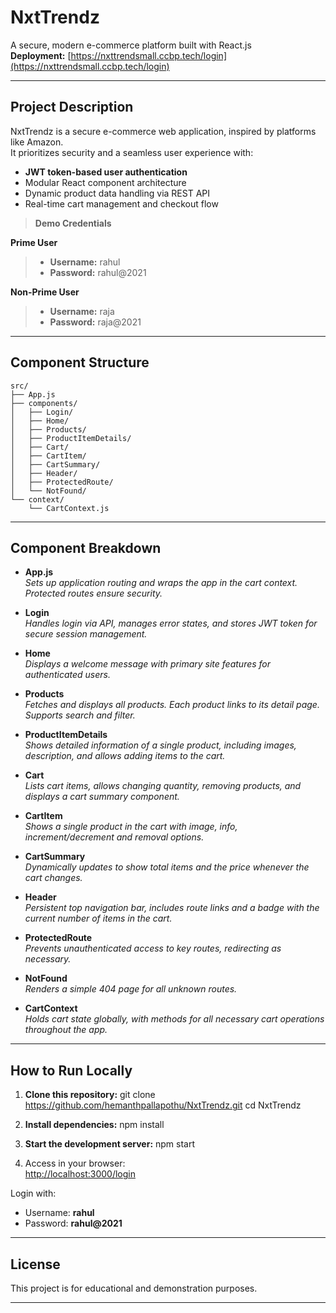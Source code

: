 # NxtTrendz

A secure, modern e-commerce platform built with React.js  
**Deployment:** [https://nxttrendsmall.ccbp.tech/login](https://nxttrendsmall.ccbp.tech/login)

---

## Project Description

NxtTrendz is a secure e-commerce web application, inspired by platforms like Amazon.  
It prioritizes security and a seamless user experience with:

- **JWT token-based user authentication**
- Modular React component architecture
- Dynamic product data handling via REST API
- Real-time cart management and checkout flow

> **Demo Credentials**

**Prime User**  
> - **Username:** rahul  
> - **Password:** rahul@2021  

**Non-Prime User**  
> - **Username:** raja  
> - **Password:** raja@2021  

---

## Component Structure

```
src/
├── App.js
├── components/
│   ├── Login/               
│   ├── Home/                
│   ├── Products/            
│   ├── ProductItemDetails/  
│   ├── Cart/               
│   ├── CartItem/            
│   ├── CartSummary/         
│   ├── Header/              
│   ├── ProtectedRoute/      
│   └── NotFound/            
└── context/
    └── CartContext.js       
``` 
---

## Component Breakdown

- **App.js**  
  _Sets up application routing and wraps the app in the cart context. Protected routes ensure security._

- **Login**  
  _Handles login via API, manages error states, and stores JWT token for secure session management._

- **Home**  
  _Displays a welcome message with primary site features for authenticated users._

- **Products**  
  _Fetches and displays all products. Each product links to its detail page. Supports search and filter._

- **ProductItemDetails**  
  _Shows detailed information of a single product, including images, description, and allows adding items to the cart._

- **Cart**  
  _Lists cart items, allows changing quantity, removing products, and displays a cart summary component._

- **CartItem**  
  _Shows a single product in the cart with image, info, increment/decrement and removal options._

- **CartSummary**  
  _Dynamically updates to show total items and the price whenever the cart changes._

- **Header**  
  _Persistent top navigation bar, includes route links and a badge with the current number of items in the cart._

- **ProtectedRoute**  
  _Prevents unauthenticated access to key routes, redirecting as necessary._

- **NotFound**  
  _Renders a simple 404 page for all unknown routes._

- **CartContext**  
  _Holds cart state globally, with methods for all necessary cart operations throughout the app._

---

## How to Run Locally

1. **Clone this repository:**
git clone https://github.com/hemanthpallapothu/NxtTrendz.git
cd NxtTrendz


2. **Install dependencies:**
npm install


3. **Start the development server:**
npm start


4. Access in your browser:  
[http://localhost:3000/login](http://localhost:3000/login)

Login with:
- Username: **rahul**
- Password: **rahul@2021**

---

## License

This project is for educational and demonstration purposes.

---
